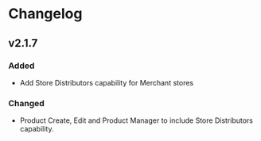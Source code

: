 # Changelog

## v2.1.7

### Added

* Add Store Distributors capability for Merchant stores

### Changed

* Product Create, Edit and Product Manager to include Store Distributors capability.

## 



